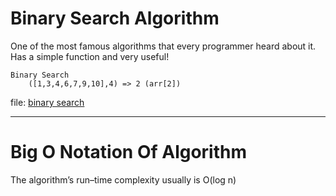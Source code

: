 # Binary Search Algorithm
One of the most famous algorithms that every programmer 
heard about it. Has a simple function and very useful!
```
Binary Search
    ([1,3,4,6,7,9,10],4) => 2 (arr[2])
```
file: [binary search](./binary_search.py)

---
# Big O Notation Of Algorithm
The algorithm’s run–time complexity usually is O(log n)